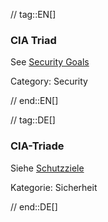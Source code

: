 // tag::EN[]
### CIA Triad

See [Security Goals](#term-security-goals)

Category: Security


// end::EN[]

// tag::DE[]
### CIA-Triade

Siehe [Schutzziele](#term-security-goals)

Kategorie: Sicherheit



// end::DE[]


